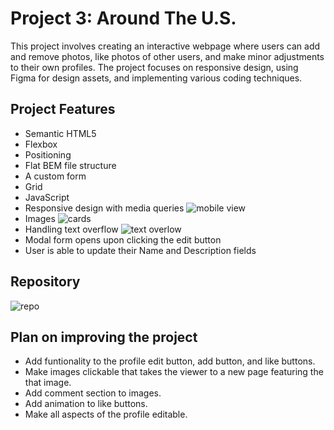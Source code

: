# Project 3: Around The U.S.

This project involves creating an interactive webpage where users can add and remove photos, like photos of other users, and make minor adjustments to their own profiles. The project focuses on responsive design, using Figma for design assets, and implementing various coding techniques.

## Project Features

- Semantic HTML5
- Flexbox
- Positioning
- Flat BEM file structure
- A custom form
- Grid
- JavaScript
- Responsive design with media queries
  ![mobile view](../images/mobile.view.png)
- Images
  ![cards ](../images/cards.png)
- Handling text overflow
  ![text overlow](../images/textoverflow.png)
- Modal form opens upon clicking the edit button
- User is able to update their Name and Description fields

## Repository

![repo](https://c0demat1cs.github.io/se_project_aroundtheus)

## Plan on improving the project

- Add funtionality to the profile edit button, add button, and like buttons.
- Make images clickable that takes the viewer to a new page featuring the that image.
- Add comment section to images.
- Add animation to like buttons.
- Make all aspects of the profile editable.

